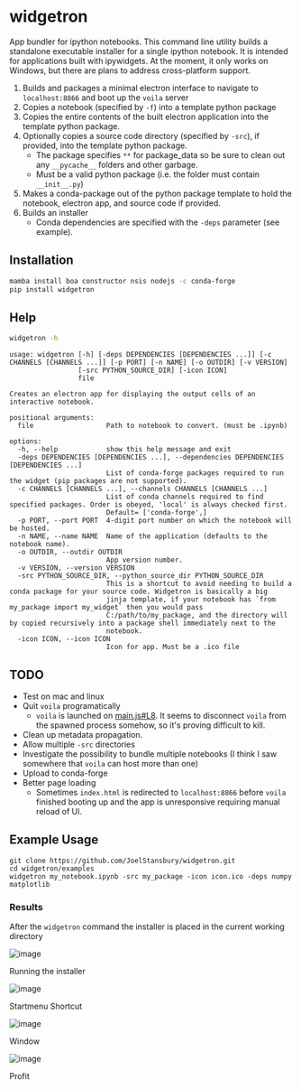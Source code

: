 # widgetron
App bundler for ipython notebooks.
This command line utility builds a standalone executable installer for a single ipython notebook. It is intended for applications built with ipywidgets.
At the moment, it only works on Windows, but there are plans to address cross-platform support.

1. Builds and packages a minimal electron interface to navigate to `localhost:8866` and boot up the `voila` server
2. Copies a notebook (specified by `-f`) into a template python package
3. Copies the entire contents of the built electron application into the template python package.
4. Optionally copies a source code directory (specified by `-src`), if provided, into the template python package.
   - The package specifies `**` for package_data so be sure to clean out any `__pycache__` folders and other garbage.
   - Must be a valid python package (i.e. the folder must contain `__init__.py`)
4. Makes a conda-package out of the python package template to hold the notebook, electron app, and source code if provided.
5. Builds an installer
   - Conda dependencies are specified with the `-deps` parameter (see example).

## Installation
```bash
mamba install boa constructor nsis nodejs -c conda-forge
pip install widgetron
```

## Help
```bash
widgetron -h
```
```
usage: widgetron [-h] [-deps DEPENDENCIES [DEPENDENCIES ...]] [-c CHANNELS [CHANNELS ...]] [-p PORT] [-n NAME] [-o OUTDIR] [-v VERSION]
                 [-src PYTHON_SOURCE_DIR] [-icon ICON]
                 file

Creates an electron app for displaying the output cells of an interactive notebook.

positional arguments:
  file                  Path to notebook to convert. (must be .ipynb)

options:
  -h, --help            show this help message and exit
  -deps DEPENDENCIES [DEPENDENCIES ...], --dependencies DEPENDENCIES [DEPENDENCIES ...]
                        List of conda-forge packages required to run the widget (pip packages are not supported).
  -c CHANNELS [CHANNELS ...], --channels CHANNELS [CHANNELS ...]
                        List of conda channels required to find specified packages. Order is obeyed, 'local' is always checked first.
                        Default= ['conda-forge',]
  -p PORT, --port PORT  4-digit port number on which the notebook will be hosted.
  -n NAME, --name NAME  Name of the application (defaults to the notebook name).
  -o OUTDIR, --outdir OUTDIR
                        App version number.
  -v VERSION, --version VERSION
  -src PYTHON_SOURCE_DIR, --python_source_dir PYTHON_SOURCE_DIR
                        This is a shortcut to avoid needing to build a conda package for your source code. Widgetron is basically a big
                        jinja template, if your notebook has `from my_package import my_widget` then you would pass
                        C:/path/to/my_package, and the directory will by copied recursively into a package shell immediately next to the
                        notebook.
  -icon ICON, --icon ICON
                        Icon for app. Must be a .ico file
```

## TODO
- Test on mac and linux
- Quit `voila` programatically
  - `voila` is launched on [main.js#L8](https://github.com/JoelStansbury/widgetron/blob/main/src/widgetron/templates/electron/main.js#L8). It seems to disconnect `voila` from the spawned process somehow, so it's proving difficult to kill.
- Clean up metadata propagation.
- Allow multiple `-src` directories
- Investigate the possibility to bundle multiple notebooks (I think I saw somewhere that `voila` can host more than one)
- Upload to conda-forge
- Better page loading
  - Sometimes `index.html` is redirected to `localhost:8866` before `voila` finished booting up and the app is unresponsive requiring manual reload of UI.


## Example Usage
```
git clone https://github.com/JoelStansbury/widgetron.git
cd widgetron/examples
widgetron my_notebook.ipynb -src my_package -icon icon.ico -deps numpy matplotlib
```

### Results
After the `widgetron` command the installer is placed in the current working directory

![image](https://user-images.githubusercontent.com/48299585/211173752-212a2d77-9238-412f-81f8-0f942f276749.png)

Running the installer

![image](https://user-images.githubusercontent.com/48299585/211173763-fc7b54ad-c8cf-4386-94d8-cfc90cdb77d8.png)

Startmenu Shortcut

![image](https://user-images.githubusercontent.com/48299585/211173745-9142808c-6303-4925-b1f2-d7db21430df1.png)

Window

![image](https://user-images.githubusercontent.com/48299585/211173814-af05502c-2c41-4bd1-ad09-324a9eccef78.png)

Profit
